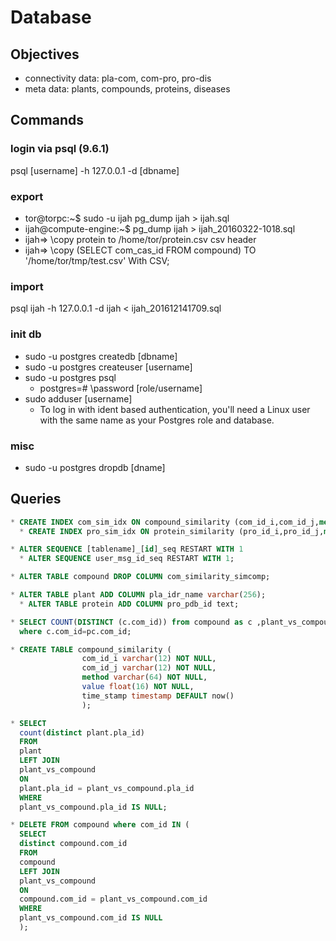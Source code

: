 # Database

## Objectives
* connectivity data: pla-com, com-pro, pro-dis
* meta data: plants, compounds, proteins, diseases

## Commands

### login via psql (9.6.1)
psql [username] -h 127.0.0.1 -d [dbname]

### export
* tor@torpc:~$ sudo -u ijah pg_dump ijah > ijah.sql
* ijah@compute-engine:~$ pg_dump ijah > ijah_20160322-1018.sql
* ijah=> \copy protein to /home/tor/protein.csv csv header
* ijah=> \copy (SELECT com_cas_id FROM compound) TO '/home/tor/tmp/test.csv' With CSV;

### import
psql ijah  -h 127.0.0.1 -d ijah < ijah_201612141709.sql

### init db
* sudo -u postgres createdb [dbname]
* sudo -u postgres createuser [username]
* sudo -u postgres psql
  * postgres=# \password [role/username]
* sudo adduser [username]
  * To log in with ident based authentication,
  you'll need a Linux user with the same name as your Postgres role and database.

### misc
* sudo -u postgres dropdb [dname]

## Queries
```sql
* CREATE INDEX com_sim_idx ON compound_similarity (com_id_i,com_id_j,method);
  * CREATE INDEX pro_sim_idx ON protein_similarity (pro_id_i,pro_id_j,method);

* ALTER SEQUENCE [tablename]_[id]_seq RESTART WITH 1
  * ALTER SEQUENCE user_msg_id_seq RESTART WITH 1;

* ALTER TABLE compound DROP COLUMN com_similarity_simcomp;

* ALTER TABLE plant ADD COLUMN pla_idr_name varchar(256);
  * ALTER TABLE protein ADD COLUMN pro_pdb_id text;

* SELECT COUNT(DISTINCT (c.com_id)) from compound as c ,plant_vs_compound as pc
  where c.com_id=pc.com_id;

* CREATE TABLE compound_similarity (
                com_id_i varchar(12) NOT NULL,
                com_id_j varchar(12) NOT NULL,
                method varchar(64) NOT NULL,
                value float(16) NOT NULL,
                time_stamp timestamp DEFAULT now()
                );

* SELECT
  count(distinct plant.pla_id)
  FROM
  plant
  LEFT JOIN
  plant_vs_compound
  ON
  plant.pla_id = plant_vs_compound.pla_id
  WHERE
  plant_vs_compound.pla_id IS NULL;

* DELETE FROM compound where com_id IN (
  SELECT
  distinct compound.com_id
  FROM
  compound
  LEFT JOIN
  plant_vs_compound
  ON
  compound.com_id = plant_vs_compound.com_id
  WHERE
  plant_vs_compound.com_id IS NULL
  );
```
